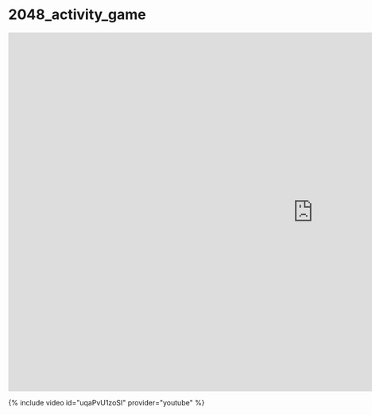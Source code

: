 # 2048_activity_game
<iframe width="1226" height="721" src="https://www.youtube.com/embed/uqaPvU1zoSI" title="YouTube video player" frameborder="0" allow="accelerometer; autoplay; clipboard-write; encrypted-media; gyroscope; picture-in-picture" allowfullscreen></iframe>

{% include video id="uqaPvU1zoSI" provider="youtube" %}

